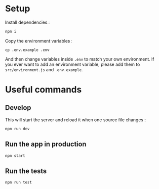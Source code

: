 # Setup

Install dependencies :
```sh
npm i
```
Copy the environment variables : 
```
cp .env.example .env
```

And then change variables inside `.env` to match your own environment.
If you ever want to add an environment variable, please add them to `src/environment.js` and `.env.example`.

# Useful commands

## Develop

This will start the server and reload it when one source file changes : 

```sh
npm run dev
```

## Run the app in production

```sh
npm start
```

## Run the tests

```sh
npm run test
```